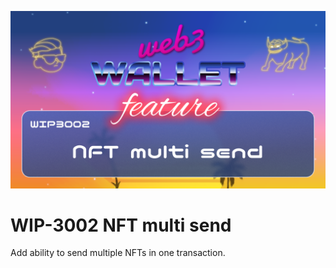 ![image](../v2/images/3002.png)

# WIP-3002 NFT multi send

Add ability to send multiple NFTs in one transaction.